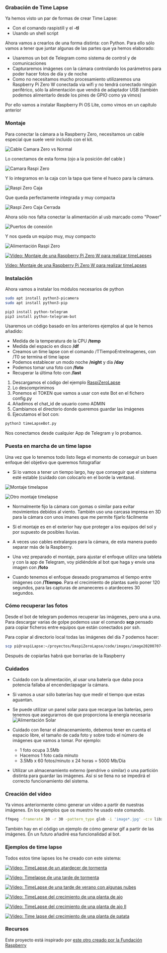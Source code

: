 ### Grabación de Time Lapse

Ya hemos visto un par de formas de crear Time Lapse:

* Con el comando raspistill y el **-tl**
* Usando un shell script

Ahora vamos a crearlos de una forma distinta: con Python. Para ello sólo vamos a tener que juntar algunas de las partes que ya hemos elaborado:

* Usaremos un bot de Telegram como sistema de control y de comunicaciones
* Capturaremos imágenes con la cámara controlando los parámetros para poder hacer fotos de día y de noche
* Como no necesitamos mucho procesamiento utilizaremos una Raspberry Pi Zero W conectada vía wifi y no tendrá conectado ningún periférico, sólo la alimentación que vendrá de adaptador USB (también podemos alimentarlo desde los pines de GPIO como ya vimos)

Por ello vamos a instalar Raspberry Pi OS Lite, como vimos en un capítulo anterior

### Montaje


Para conectar la cámara a la Raspberry Zero, necesitamos un cable especial que suele venir incluido con el kit.

![Cable Camara Zero vs Normal](./images/CableCamaraZeroNormal.jpg)

Lo conectamos de esta forma (ojo a la posición del cable )

![Camara Raspi Zero](./images/CamaraRaspiZero.jpg)

Y lo integramos en la caja con la tapa que tiene el hueco para la cámara.

![Raspi Zero Caja](./images/RaspiZeroCaja.jpg)

Que queda perfectamente integrada y muy compacta

![Raspi Zero Caja Cerrada](./images/RaspiZeroCajaCerrada.jpg)

Ahora sólo nos falta conectar la alimentación al usb marcado como "Power"

![Puertos de conexión](./images/RaspiZeroCajaCerradaPuertos.jpg)

Y nos queda un equipo muy, muy compacto

![Alimentación Raspi Zero](./images/RaspiZeroAlimantacion.jpg)

[![Vídeo: Montaje de una Raspberry Pi Zero W para realizar timeLapses](https://img.youtube.com/vi/rhzX1TbOddY/0.jpg)](https://drive.google.com/file/d/1Suec5Q8iQP8J25kktUA8kNM0Muf39usJ/view?usp=sharing)

[Vídeo: Montaje de una Raspberry Pi Zero W para realizar timeLapses](https://drive.google.com/file/d/1Suec5Q8iQP8J25kktUA8kNM0Muf39usJ/view?usp=sharing)

### Instalación

Ahora vamos a instalar los módulos necesarios de python

```sh
sudo apt install python3-picamera
sudo apt install python3-pip

pip3 install python-telegram
pip3 install python-telegram-bot
```

Usaremos un código basado en los anteriores ejemplos al que le hemos añadido:

* Medida de la temperatura de la CPU **/temp**
* Medida del espacio en disco **/df**
* Creamos un time lapse con el comando /TTiempoEntreImagenes, con /T0 se termina el time lapse
* Podemos establecer un modo noche **/night** y día **/day**
* Podemos tomar una foto con **/foto**
* Recuperar la última foto con **/last**

1. Descargamos el código del ejemplo [RaspiZeroLapse](https://github.com/javacasm/RaspiZeroLapse/archive/master.zip)
1. Lo descomprimimos
1. Ponemos el TOKEN que vamos a usar con este Bot en el fichero config.py
1. Añadimos el chat_id de usuario como ADMIN
1. Cambiamos el directorio donde queremos guardar las imágenes
1. Ejecutamos el bot con:

```sh
python3 timeLapseBot.py
```

Nos conectamos desde cualquier App de Telegram y lo probamos.

### Puesta en marcha de un time lapse

Una vez que lo tenemos todo listo llega el momento de conseguir un buen enfoque del objetivo que queremos fotografiar

* Si lo vamos a tener un tiempo largo, hay que conseguir que el sistema esté estable (cuidado con colocarlo en el borde la ventana).

![Montaje timelapse](./images/TimeLapseSetup.jpg)

![Otro montaje timelapse](./images/TimeLapseSetup2.jpg)

* Normalmente fijo la cámara con gomas o similar para evitar movimientos debidos al viento. También uso una carcasa impresa en 3D para la cámara con unos imanes que me permite fijarlo fácilmente

* Si el montaje es en el exterior hay que proteger a los equipos del sol y por supuesto de posibles lluvias.

* A veces uso cables extralargos para la cámara, de esta manera puedo separar más de la Raspberry.

* Una vez preparado el montaje, para ajustar el enfoque utilizo una tableta y con la app de Telegram, voy pidiéndole al bot que haga y envíe una imagen con **/foto**

* Cuando tenemos el enfoque deseado programamos el tiempo entre imágenes con **/Ttiempo**. Para el crecimiento de plantas suelo poner 120 segundos, para las capturas de amaneceres o atardeceres 30 segundos.

### Cómo recuperar las fotos

Desde el bot de telegram podemos recuperar las imágenes, pero una a una. Para descargar varias de golpe podemos usar el comando **scp** pensado para copiar ficheros entre equipos que están conectados por ssh.

Para copiar al directorio local todas las imágenes del día 7 podemos hacer:
```sh
scp pi@raspiLapse:~/proyectos/RaspiZeroLapse/code/images/image20200707-* .
```

Después de copiarlas habrá que borrarlas de la Raspberry

### Cuidados

* Cuidado con la alimentación, al usar una batería que daba poca potencia fallaba al encender/apagar la cámara.

* Si vamos a usar sólo baterías hay que medir el tiempo que estas aguantan.

* Se puede utilizar un panel solar para que recargue las baterías, pero tenemos que asegurarnos de que proporciona la energía necesaria
![Alimentación Solar](./images/AlimentacionSolar.png)

* Cuidado con llenar el almacenamiento, debemos tener en cuenta el espacio libre, el tamaño de cada foto y sobre todo el número de imágenes que vamos a tomar. Por ejemplo:
    * 1 foto ocupa 3.5Mb
    * Hacemos 1 foto cada minuto
    * 3.5Mb x 60 fotos/minuto x 24 horas = 5000 Mb/Día

* Utilizar un almacenamiento externo (pendrive o similar) o una partición distinta para guardar las imágenes. Así si se llena no se impedirá el correcto  funcionamiento del sistema.


### Creación del vídeo

Ya vimos anteriormente  cómo generar un vídeo a partir de  nuestras imágenes. En los ejemplos que os muestro he usado este comando.

```sh
ffmpeg -framerate 30 -r 30 -pattern_type glob -i 'image*.jpg' -c:v libx264 ajo.mp4
```

También hay en el código un ejemplo de cómo generar gif a partir de las imágenes. En un futuro añadiré esa funcionalidad al bot.


### Ejemplos de time lapse

Todos estos time lapses los he creado con este sistema:

[![Vídeo: TimeLapse de un atardecer de tormenta](https://img.youtube.com/vi/fERbhBKDMPw/0.jpg)](https://drive.google.com/file/d/1IjZ3fFteKNsAt-aaeCcN-R57rGL0_epD/view?usp=sharing)

[![Vídeo: Timelapse de una tarde de tormenta](https://img.youtube.com/vi/RWBErTv-6BY/0.jpg)](https://drive.google.com/file/d/1hUDYtfYeCW_zxonzhlDIn90BlemF3q72/view?usp=sharing)

[![Vídeo: TimeLapse de una tarde de verano con algunas nubes](https://img.youtube.com/vi/IkCq2M1CAfQ/0.jpg)](https://drive.google.com/file/d/1Ssi2ke90wRbvk6NrqMomsYxTwkQrbobV/view?usp=sharing)

[![Vídeo: TimeLapse del crecimiento de una planta de ajo](https://img.youtube.com/vi/e1enNTsTPHM/0.jpg)](https://drive.google.com/file/d/15RoVrNnysunFro-_uv_e_H0I4sCUukYJ/view?usp=sharing)
 
[![Vídeo: TimeLapse del crecimiento de una planta de ajo II](https://img.youtube.com/vi/L63nfxi4e6E/0.jpg)](https://drive.google.com/file/d/1Z7ZmsiUjvc7W_r3Nhj5DQTNVcu3QuS4-/view?usp=sharing)

[![Vídeo: Time lapse del crecimiento de una planta de patata](https://img.youtube.com/vi/uhzFmH66MGE/0.jpg)](https://drive.google.com/file/d/12DVjQd6_sJpJ3xiuO5a6eE7lbZGF-Xps/view?usp=sharing)

### Recursos 

Este proyecto está inspirado por [este otro creado por la Fundación Raspberry](https://projects.raspberrypi.org/en/projects/raspberry-pi-zero-time-lapse-cam/)


